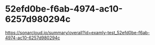 # 52efd0be-f6ab-4974-ac10-6257d980294c
https://sonarcloud.io/summary/overall?id=examly-test_52efd0be-f6ab-4974-ac10-6257d980294c
